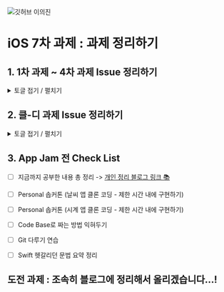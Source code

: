![깃허브 이의진](https://user-images.githubusercontent.com/61109660/160550247-823cd3a5-d498-4f7b-ba72-ce8d1cd1b6e7.png)


# iOS 7차 과제 : 과제 정리하기
## 1. 1차 과제 ~ 4차 과제 Issue 정리하기
<details>
  <summary> 토글 접기 / 펼치기 </summary>
  <div markdown="1">
    
1. Convention 맞추어서 폴더링, 주석, 변수 네이밍 붙이는 방법 숙달 완료! + GitHub 다루는 방법 확실히!
2. Appearance 를 활용한 탭바 색 전환
```
//
//  TabBarController.swift
//  Assignment Week1
//
//  Created by 이의진 on 2022/05/22.
//

import UIKit

class TabBarController: UITabBarController {
    
    
    //**MARK: - Life Cycle**
    override func viewDidLoad() {
        super.viewDidLoad()
        self.delegate = self
        configurationUI()
    }
    //**MARK: - UI**
    private func configurationUI(){
        let tabBarAppearance = UITabBarAppearance()
            tabBarAppearance.backgroundColor = .white
            tabBarAppearance.stackedLayoutAppearance.normal.iconColor = UIColor.black
            tabBarAppearance.stackedLayoutAppearance.selected.iconColor = UIColor.black
            tabBar.standardAppearance = tabBarAppearance
            tabBar.scrollEdgeAppearance = tabBarAppearance
            tabBar.isTranslucent = false
    }
}

extension TabBarController: UITabBarControllerDelegate {
    override func tabBar(_ tabBar: UITabBar, didSelect item: UITabBarItem) {
        if item == (tabBar.items!)[2]{
            let tabBarAppearance = UITabBarAppearance()
                tabBarAppearance.backgroundColor = .black
                tabBarAppearance.stackedLayoutAppearance.normal.iconColor = UIColor.white
                tabBarAppearance.stackedLayoutAppearance.selected.iconColor = UIColor.white
                tabBar.standardAppearance = tabBarAppearance
                tabBar.scrollEdgeAppearance = tabBarAppearance
            
        }else {
            let tabBarAppearance = UITabBarAppearance()
                tabBarAppearance.backgroundColor = .white
                tabBarAppearance.stackedLayoutAppearance.normal.iconColor = UIColor.black
                tabBarAppearance.stackedLayoutAppearance.selected.iconColor = UIColor.black
                tabBar.standardAppearance = tabBarAppearance
                tabBar.scrollEdgeAppearance = tabBarAppearance
        }
    }
    
}
```

3. .을 이용한 문법 -> Struct를 enum 처럼 사용한 것!
```
struct Thing : RawRepresentable {
	let rawValue : Int
	static let one : Thing = Thing(rawValue : 1)
	static let two : Thing = Thing(rawValue : 2)
}
```
4.  Transition 넣으면서 Root View 바꾸는 코드
```
let storyboard = UIStoryboard(name: “TabBar”, bundle: Bundle.main)
            guard let nextVC = storyboard.instantiateViewController(withIdentifier: “TabBarController”) as? UITabBarController else {return}
            guard let windowScene = UIApplication.shared.connectedScenes.first as? UIWindowScene, let window = windowScene.windows.first else {return}
            window.rootViewController = nextVC
            UIView.transition(with: window, duration: 0.3, options: .transitionCrossDissolve, animations: {}, completion: nil)
            windowScene.windows.first?.makeKeyAndVisible()
```

5. Right View를 이용해 UI 구성하기
```
// **MARK: LifeCycle**
    override func viewDidLoad() {
        super.viewDidLoad()
        configureUI()
        self.loginEmail.addTarget(self, action: #selector(self.textFieldDidChange(_:)), for: .editingChanged)
        self.loginPassword.addTarget(self, action: #selector(self.textFieldDidChange(_:)), for: .editingChanged)
        self.passwordBtn.addTarget(self, action: #selector(self.tabPasswordBtn(_:)), for: .touchUpInside)
    }
    
    //**MARK: - UI**
    private func configureUI(){
        loginEmail.clearButtonMode = .unlessEditing
        loginBtn.isEnabled = false
        passwordBtn.setImage(UIImage(named:”password_hidden”), for: .normal)
        passwordBtn.frame = CGRect(x: 0, y: 0, width: 40, height: 40)
        passwordBtn.contentMode = .scaleAspectFit
        loginPassword.rightView = passwordBtn
        loginPassword.rightViewMode = .always
        passwordBtn.tintColor = .gray
        loginBtn.backgroundColor = UIColor(displayP3Red: 100/255, green: 150/255, blue: 250/255, alpha: 1)
    }

//**MARK: Custom Methods**
@objc func tabPasswordBtn(_ sender: Any) {
        if passwordBtn.currentImage == UIImage(named: “password_hidden”){
            passwordBtn.setImage(UIImage(named:”password_shown”), for: .normal)
            loginPassword.isSecureTextEntry = false
        } else {
            passwordBtn.setImage(UIImage(named:”password_hidden”), for: .normal)
            loginPassword.isSecureTextEntry = true
        }
        
    }
```

6. URL로 이미지 불러오는 코드 예시 (아직 정확한 원리를 이해하지는 못함)
```
extension UIImageView {
    func loadImage(url: URL) {
        DispatchQueue.global().async { [weak self] in
            if let data = try? Data(contentsOf: url) {
                if let image = UIImage(data: data) {
                    DispatchQueue.main.async {
                        self?.image = image
                    }
                }
            }
        }
    }
}
```

7. 좋아요 버튼 누르기 예제를 통해 Delegate Pattern 익히기
  </div>
  </details>
 


## 2. 클-디 과제 Issue 정리하기
<details>
  <summary> 토글 접기 / 펼치기 </summary>
  <div markdown="1">
1.  테이블 뷰 형태로 앱을 설계할 수 있다.
https://hellozo0.tistory.com/360?category=1016249

2.  테이블 뷰 내에 Case 문을 이용해 셀을 구분한 문법
<img width="1300" alt="KakaoTalk_Photo_2022-06-17-15-41-50" src="https://user-images.githubusercontent.com/60493070/174240755-05784b3a-d032-43c5-acee-61c7b5774312.png">

(cell을 리턴할 때 콜렉션 뷰가 있는 셀에 대해서는 nib 등록과 delegate를 등록해야함
이를 collectionViewGetReady 함수를 이용해 구현함)

3. 2번을 간소화한 문법 -> https://velog.io/@dlskawns96/%EC%97%AC%EB%9F%AC-%EC%A2%85%EB%A5%98%EC%9D%98-Cell%EC%9D%84-%ED%95%9C-UITableView%EC%97%90%EC%84%9C-%EC%82%AC%EC%9A%A9%ED%95%98%EA%B8%B0-UITableView-with-different-kind-of-cells

4. 컨트롤 키를 누르고 당겨서 비율로 오토레이아웃을 설정할 수 있는데 

가급적 비율을 이용해서 동적 길이에 대응할 수 있도록 오토레이아웃을 설정할 수 있어야 한다.

5. 오토레이아웃이 잘못 잡혔더라도 빌드가 성공하는 경우가 있는데, 이 경우 커멘드 창에 해당 해러가 출력이 된다.

https://www.wtfautolayout.com

이 사이트를 이용하면 아래 사진과 같이 프린트 문에 적힌 Constraint 들이 그림으로 뜨게 되고
이를 통해 어떤 뷰에서 문제가 발생했는지 탐색한다.

<img width="868" alt="KakaoTalk_Photo_2022-06-17-15-41-56" src="https://user-images.githubusercontent.com/60493070/174240897-3a01e95d-b772-4421-9ee9-c091d338515e.png">

탐색이 완료되면 그 중 커멘트 창에 Breaking Constraint 라고 써져있는 부분의 Constraint를 지우게 되면 에러가 줄어든다.

이렇게 중복 Constraint가 걸리면 문제가 생길 수 있으니, 노하우를 길러서 필요한 Constraint"만" 걸어주는 태도가 중요하다.

6. 스택 뷰를 두 번 쌓아 아래 사진과 같은 그리드 UI를 구현할 수 있다.
<img width="364" alt="KakaoTalk_Photo_2022-06-17-15-42-00" src="https://user-images.githubusercontent.com/60493070/174240939-b973fcbb-09c1-47fe-92fb-61e2b4c58123.png">


7. 동적으로 정해지는 컬렉션 뷰 셀 높이를 이용해 컬렉션 뷰 영역의 높이를 동적으로 조절하는 것은 스보에서 불가능하고 코드에서만 가능하다. 

![KakaoTalk_Photo_2022-06-17-15-42-04](https://user-images.githubusercontent.com/60493070/174240970-62f96de8-4982-407e-b7c6-7e2d83c561c3.jpeg)


위의 질문 응답 결과가 
1번 질문은 inset을 주는 방법으로 해결할 수 있고
2번 질문은 코드로만 가능하다

가 답변 내용이었다.

8. 테이블 뷰를 이용해 구성하는 것 말고 
스택뷰 + 스크롤 뷰 조합으로도 구성할 수 있는데 이 방법에 대한 영상 링크는 

https://www.youtube.com/watch?v=_w_KeTBOiuE&t=194s

9. 테이블뷰 방식은 ReusableCell을 이용할 수 있는 장점이 있으나, 구현이 어렵고 Reusable Cell을 이용하면서 발생하는 오류를 탐지하는 로직을 넣어야 하는 등 고장 위험이 크다는 단점이 있다.

10. 스택뷰 방식은 구현이 쉽고 고장 위험이 적다는 장점이 있으나, Reusable Cell을 이용할 수 없다는 단점이 있다.

11. 따라서 Reusable Cell을 적극적으로 이용하는 경우는 스택을 이용한 구현 방식이 좀 더 효과적이다.

12. 나는 그 사실을 클디 과제를 시작할 때 인지하지 못했기도 했고 테이블 뷰로 구현하기로 합의도 봐서 테이블 뷰로 구현을 했다

13 섹션에 헤더를 넣는 코드는 사진 5처럼 구현하면 되는데, 
헤더가 있는 섹션의 경우 헤더에 들어갈 xib를 등록해주고 없으면 nil
Height는 헤더가 있는 섹션은 높이 (또는 autodimension) 없는 섹션은 0

14. 탭노트 라이브러리 -> 최상단에 뷰를 위치시킬 수 있는 라이브러리

15. 타이틀 부분 -> 스택 뷰를 이용해서 hidden 속성 이용해 구현 가능할 수 있다!
16. 테이블 뷰 상황에서 네트워크 통신하는 방법 Ref Code
</div>
  </details>

## 3. App Jam 전 Check List
- [ ] 지금까지 공부한 내용 총 정리
-> [개인 정리 블로그 링크 📚](https://pabbyworld.tistory.com)
- [ ] Personal 솝커톤 (날씨 앱 클론 코딩 - 제한 시간 내에 구현하기)
- [ ] Personal 솝커톤 (시계 앱 클론 코딩 - 제한 시간 내에 구현하기)
- [ ] Code Base로 짜는 방법 익혀두기
- [ ] Git 다루기 연습
- [ ] Swift 헷갈리던 문법 요약 정리


## 도전 과제 : 조속히 블로그에 정리해서 올리겠습니다…!
